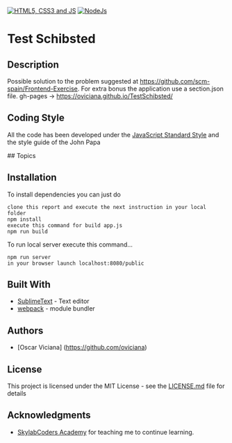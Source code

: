 [![HTML5, CSS3 and JS](http://3.bp.blogspot.com/-hHGPJbbvfYA/VEBD0PbjaaI/AAAAAAAAACk/zjYRUQWRjYQ/s1600/HTML5-CSS3-JS.jpg)](https://www.w3.org/)
[![NodeJs](https://encrypted-tbn1.gstatic.com/images?q=tbn:ANd9GcSxcvI2vvtITqK5Xz-QGiUi7kb9bWjlkE-kOQV-lwbXg1NrJo2A)](https://nodejs.org/)

# Test Schibsted

## Description

Possible solution to the problem suggested at https://github.com/scm-spain/Frontend-Exercise.
For extra bonus the application use a section.json file.
gh-pages -> https://oviciana.github.io/TestSchibsted/

## Coding Style

All the code has been developed under the [JavaScript Standard Style](http://standardjs.com/) and the style guide of the John Papa

## Topics

## Installation 

To install dependencies you can just do

```
clone this report and execute the next instruction in your local folder
npm install
execute this command for build app.js
npm run build
```


To run local server execute this command...

```
npm run server
in your browser launch localhost:8080/public
```


## Built With

* [SublimeText](http://https://www.sublimetext.com/) - Text editor
* [webpack](https://webpack.js.org) - module bundler

## Authors

* [Oscar Viciana] (https://github.com/oviciana)

## License

This project is licensed under the MIT License - see the [LICENSE.md](LICENSE.md) file for details

## Acknowledgments

* [SkylabCoders Academy](https://github.com/SkylabCoders) for teaching me to continue learning.